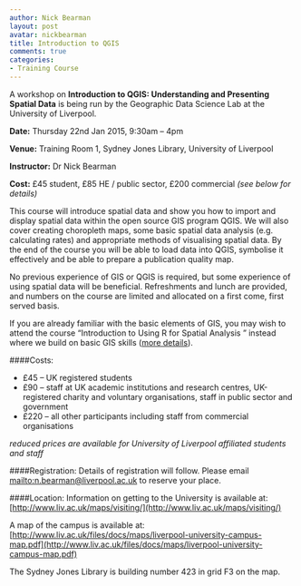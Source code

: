 ```yaml
---
author: Nick Bearman
layout: post
avatar: nickbearman
title: Introduction to QGIS
comments: true
categories:
- Training Course
---
```


A workshop on **Introduction to QGIS: Understanding and Presenting Spatial Data** is being run by the Geographic Data Science Lab at the University of Liverpool.

**Date:** Thursday 22nd Jan 2015, 9:30am – 4pm

**Venue:** Training Room 1, Sydney Jones Library, University of Liverpool

**Instructor:** Dr Nick Bearman

**Cost:** £45 student, £85 HE / public sector, £200 commercial *(see below for details)*

This course will introduce spatial data and show you how to import and display spatial data within the open source GIS program QGIS. We will also cover creating choropleth maps, some basic spatial data analysis (e.g. calculating rates) and appropriate methods of visualising spatial data. By the end of the course you will be able to load data into QGIS, symbolise it effectively and be able to prepare a publication quality map. 

No previous experience of GIS or QGIS is required, but some experience of using spatial data will be beneficial. Refreshments and lunch are provided, and numbers on the course are limited and allocated on a first come, first served basis.

If you are already familiar with the basic elements of GIS, you may wish to attend the course “Introduction to Using R for Spatial Analysis ” instead where we build on basic GIS skills ([more details](http://geographicdatascience.com/training%20course/2014/12/01/R-Spatial-Analysis/)). 

####Costs:
- £45 – UK registered students
- £90 – staff at UK academic institutions and research centres, UK-registered charity and voluntary organisations, staff in public sector and government
- £220 – all other participants including staff from commercial organisations  

*reduced prices are available for University of Liverpool affiliated students and staff*

####Registration:
Details of registration will follow. Please email <mailto:n.bearman@liverpool.ac.uk> to reserve your place.

####Location:
Information on getting to the University is available at: [http://www.liv.ac.uk/maps/visiting/](http://www.liv.ac.uk/maps/visiting/)

A map of the campus is available at: [http://www.liv.ac.uk/files/docs/maps/liverpool-university-campus-map.pdf](http://www.liv.ac.uk/files/docs/maps/liverpool-university-campus-map.pdf)

The Sydney Jones Library is building number 423 in grid F3 on the map. 
